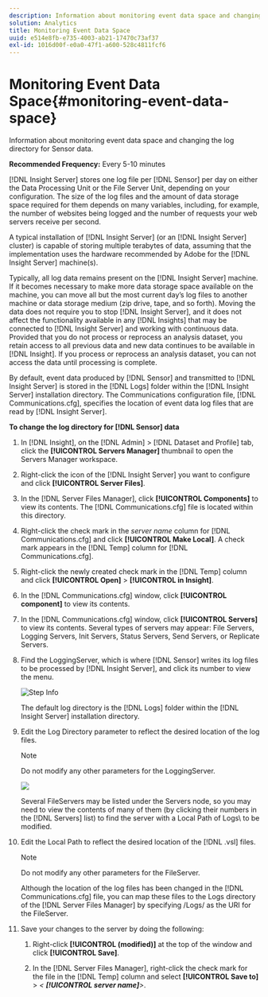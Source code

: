 ```yaml
---
description: Information about monitoring event data space and changing the log directory for Sensor data.
solution: Analytics
title: Monitoring Event Data Space
uuid: e514e8fb-e735-4003-ab21-17470c73af37
exl-id: 1016d00f-e0a0-47f1-a600-528c4811fcf6
---
```

# Monitoring Event Data Space{#monitoring-event-data-space}

Information about monitoring event data space and changing the log directory for Sensor data.

 **Recommended Frequency:** Every 5-10 minutes

[!DNL Insight Server] stores one log file per [!DNL Sensor] per day on either the Data Processing Unit or the File Server Unit, depending on your configuration. The size of the log files and the amount of data storage space required for them depends on many variables, including, for example, the number of websites being logged and the number of requests your web servers receive per second.

A typical installation of [!DNL Insight Server] (or an [!DNL Insight Server] cluster) is capable of storing multiple terabytes of data, assuming that the implementation uses the hardware recommended by Adobe for the [!DNL Insight Server] machine(s).

Typically, all log data remains present on the [!DNL Insight Server] machine. If it becomes necessary to make more data storage space available on the machine, you can move all but the most current day’s log files to another machine or data storage medium (zip drive, tape, and so forth). Moving the data does not require you to stop [!DNL Insight Server], and it does not affect the functionality available in any [!DNL Insights] that may be connected to [!DNL Insight Server] and working with continuous data. Provided that you do not process or reprocess an analysis dataset, you retain access to all previous data and new data continues to be available in [!DNL Insight]. If you process or reprocess an analysis dataset, you can not access the data until processing is complete.

By default, event data produced by [!DNL Sensor] and transmitted to [!DNL Insight Server] is stored in the [!DNL Logs] folder within the [!DNL Insight Server] installation directory. The Communications configuration file, [!DNL Communications.cfg], specifies the location of event data log files that are read by [!DNL Insight Server].

**To change the log directory for [!DNL Sensor] data**

1. In [!DNL Insight], on the [!DNL Admin] > [!DNL Dataset and Profile] tab, click the **[!UICONTROL Servers Manager]** thumbnail to open the Servers Manager workspace.
1. Right-click the icon of the [!DNL Insight Server] you want to configure and click **[!UICONTROL Server Files]**.
1. In the [!DNL Server Files Manager], click **[!UICONTROL Components]** to view its contents. The [!DNL Communications.cfg] file is located within this directory.
1. Right-click the check mark in the *server name* column for [!DNL Communications.cfg] and click **[!UICONTROL Make Local]**. A check mark appears in the [!DNL Temp] column for [!DNL Communications.cfg].
1. Right-click the newly created check mark in the [!DNL Temp] column and click **[!UICONTROL Open]** > **[!UICONTROL in Insight]**.
1. In the [!DNL Communications.cfg] window, click **[!UICONTROL component]** to view its contents.
1. In the [!DNL Communications.cfg] window, click **[!UICONTROL Servers]** to view its contents. Several types of servers may appear: File Servers, Logging Servers, Init Servers, Status Servers, Send Servers, or Replicate Servers.
1. Find the LoggingServer, which is where [!DNL Sensor] writes its log files to be processed by [!DNL Insight Server], and click its number to view the menu.

   ![Step Info](assets/cfg_communications_examplevalues_logging.png)

   The default log directory is the [!DNL Logs] folder within the [!DNL Insight Server] installation directory. 

1. Edit the Log Directory parameter to reflect the desired location of the log files.

   >[!NOTE]
   >
   >Do not modify any other parameters for the LoggingServer.

   ![](assets/cfg_communicates_logslocalpath_egvalues.png)

   Several FileServers may be listed under the Servers node, so you may need to view the contents of many of them (by clicking their numbers in the [!DNL Servers] list) to find the server with a Local Path of Logs\ to be modified. 

1. Edit the Local Path to reflect the desired location of the [!DNL .vsl] files.

   >[!NOTE]
   >
   >Do not modify any other parameters for the FileServer.

   Although the location of the log files has been changed in the [!DNL Communications.cfg] file, you can map these files to the Logs directory of the [!DNL Server Files Manager] by specifying /Logs/ as the URI for the FileServer. 

1. Save your changes to the server by doing the following:

    1. Right-click **[!UICONTROL (modified)]** at the top of the window and click **[!UICONTROL Save]**. 
    
    1. In the [!DNL Server Files Manager], right-click the check mark for the file in the [!DNL Temp] column and select **[!UICONTROL Save to]** > *< **[!UICONTROL server name]**>*.
